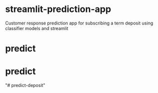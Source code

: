 # streamlit-prediction-app
Customer response prediction app for subscribing a term deposit using classifier models and streamlit
# predict
# predict
"# predict-deposit" 
